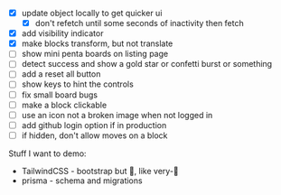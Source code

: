 * [x] update object locally to get quicker ui
  * [x] don't refetch until some seconds of inactivity then fetch
* [x] add visibility indicator
* [x] make blocks transform, but not translate
* [ ] show mini penta boards on listing page
* [ ] detect success and show a gold star or confetti burst or something
* [ ] add a reset all button
* [ ] show keys to hint the controls
* [ ] fix small board bugs
* [ ] make a block clickable
* [ ] use an icon not a broken image when not logged in
* [ ] add github login option if in production
* [ ] if hidden, don't allow moves on a block

Stuff I want to demo:
* TailwindCSS - bootstrap but 🍄, like very-🍄
* prisma - schema and migrations